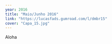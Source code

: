 ```yaml
---
year: 2016
title: "Maio/Junho 2016"
link: "https://lucasfads.gumroad.com/l/dmbr15"
cover: "Capa_15.jpg"
---
```

Aloha
